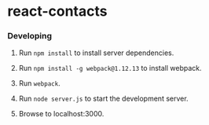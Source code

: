 # react-contacts


### Developing

1. Run `npm install` to install server dependencies.

2. Run `npm install -g webpack@1.12.13` to install webpack.

3. Run `webpack`.

4. Run `node server.js` to start the development server.

5. Browse to localhost:3000.
